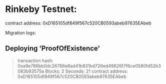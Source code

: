 Rinkeby Testnet:
===============

contract address:    0xD165105df849f567c520CB0593abeb97635EAbeb

Migration logs:

 Deploying 'ProofOfExistence'
   ----------------------------
   > transaction hash:    0xa9e786bb0dc26786e8ad41b831bd726ed49626f7f6ce0580fd52b3083b93575a
   > Blocks: 2            Seconds: 21
   > contract address:    0xD165105df849f567c520CB0593abeb97635EAbeb
